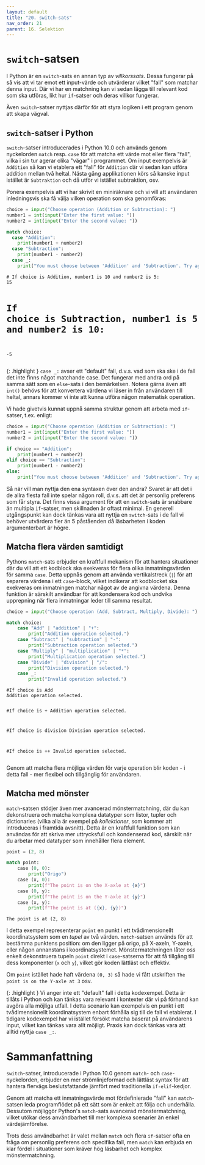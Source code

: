 ```yaml
---
layout: default
title: "20. switch-sats"
nav_order: 21
parent: 16. Selektion
---
```


# `switch`-satsen
I Python är en `switch`-sats en annan typ av _villkorssats_. Dessa fungerar på så vis att vi tar emot ett input-värde och utvärderar vilket "fall" som matchar denna input. Där vi har en matchning kan vi sedan lägga till relevant kod som ska utföras, likt hur `if`-satser och deras villkor fungerar.

Även `switch`-satser nyttjas därför för att styra logiken i ett program genom att skapa vägval.

## `switch`-satser i Python
`switch`-satser introducerades i Python 10.0 och används genom nyckelorden `match` resp. `case` för att matcha ett värde mot eller flera "fall", vilka i sin tur agerar olika "vägar" i programmet. Om input exempelvis är `Addition` så kan vi etablera ett "fall" för `Addition` där vi sedan kan utföra addition mellan två heltal. Nästa gång applikationen körs så kanske input istället är `Subtraktion` och då utför vi istället subtraktion, osv.

Ponera exempelvis att vi har skrivit en miniräknare och vi vill att användaren inledningsvis ska få välja vilken operation som ska genomföras:
```python
choice = input("Choose operation (Addition or Subtraction): ")
number1 = int(input("Enter the first value: "))
number2 = int(input("Enter the second value: "))

match choice:
  case "Addition":
    print(number1 + number2)
  case "Subtraction":
    print(number1 - number2)
  case _:
    print("You must choose between 'Addition' and 'Subtraction'. Try again!")
```
<div class="code-example" markdown="1">
<pre><code># If choice is Addition, number1 is 10 and number2 is 5:
15

# If choice is Subtraction, number1 is 5 and number2 is 10:
-5</code></pre>
</div>

{: .highlight }
`case _:` avser ett "default" fall, d.v.s. vad som ska ske i de fall det inte finns något matchande case. Det fungerar med andra ord på samma sätt som en `else`-sats i den bemärkelsen. Notera gärna även att `int()` behövs för att konvertera värdena vi läser in från användaren till heltal, annars kommer vi inte att kunna utföra någon matematisk operation.

Vi hade givetvis kunnat uppnå samma struktur genom att arbeta med `if`-satser, t.ex. enligt:
```python
choice = input("Choose operation (Addition or Subtraction): ")
number1 = int(input("Enter the first value: "))
number2 = int(input("Enter the second value: "))

if choice == "Addition":
    print(number1 + number2)
elif choice == "Subtraction":
    print(number1 - number2)
else:
    print("You must choose between 'Addition' and 'Subtraction'. Try again!")
```

Så när vill man nyttja den ena syntaxen över den andra? Svaret är att det i de allra flesta fall inte spelar någon roll, d.v.s. att det är personlig preferens som får styra. Det finns vissa argument för att en `switch`-sats är snabbare än multipla `if`-satser, men skillnaden är oftast minimal. En generell utgångspunkt kan dock tänkas vara att nyttja en `switch`-sats i de fall vi behöver utvärdera fler än 5 påståenden då läsbarheten i koden argumenterbart är högre.

## Matcha flera värden samtidigt
Pythons `match`-sats erbjuder en kraftfull mekanism för att hantera situationer där du vill att ett kodblock ska exekveras för flera olika inmatningsvärden för samma `case`. Detta uppnås genom att använda vertikalstreck (`|`) för att separera värdena i ett `case`-block, vilket indikerar att kodblocket ska exekveras om inmatningen matchar något av de angivna värdena. Denna funktion är särskilt användbar för att kondensera kod och undvika upprepning när flera inmatningar leder till samma resultat.
```python
choice = input("Choose operation (Add, Subtract, Multiply, Divide): ")

match choice:
    case "Add" | "addition" | "+":
        print("Addition operation selected.")
    case "Subtract" | "subtraction" | "-":
        print("Subtraction operation selected.")
    case "Multiply" | "multiplication" | "*":
        print("Multiplication operation selected.")
    case "Divide" | "division" | "/":
        print("Division operation selected.")
    case _:
        print("Invalid operation selected.")
```
<div class="code-example" markdown="1">
<pre><code>#If choice is Add
Addition operation selected.

#If choice is +
Addition operation selected.

#If choice is division
Division operation selected.

#If choice is ++
Invalid operation selected.</code></pre>
</div>

Genom att matcha flera möjliga värden för varje operation blir koden - i detta fall - mer flexibel och tillgänglig för användaren.

## Matcha med mönster
`match`-satsen stödjer även mer avancerad mönstermatchning, där du kan dekonstruera och matcha komplexa datatyper som listor, tupler och dictionaries (vilka alla är exempel på _kollektioner_, som kommer att introduceras i framtida avsnitt). Detta är en kraftfull funktion som kan användas för att skriva mer uttrycksfull och kondenserad kod, särskilt när du arbetar med datatyper som innehåller flera element.
```python
point = (2, 8)

match point:
    case (0, 0):
        print("Origo")
    case (x, 0):
        print(f"The point is on the X-axle at {x}")
    case (0, y):
        print(f"The point is on the Y-axle at {y}")
    case (x, y):
        print(f"The point is at ({x}, {y})")
```
<div class="code-example" markdown="1">
<pre><code>The point is at (2, 8)</code></pre>
</div>

I detta exempel representerar `point` en punkt i ett tvådimensionellt koordinatsystem som en _tupel_ av två värden. `match`-satsen används för att bestämma punktens position: om den ligger på origo, på X-axeln, Y-axeln, eller någon annanstans i koordinatsystemet. Mönstermatchningen låter oss enkelt dekonstruera tupeln `point` direkt i `case`-satserna för att få tillgång till dess komponenter (`x` och `y`), vilket gör koden lättläst och effektiv.

Om `point` istället hade haft värdena `(0, 3)` så hade vi fått utskriften `The point is on the Y-axle at 3` osv.

{: .highlight }
Vi anger inte ett "default" fall i detta kodexempel. Detta är tillåts i Python och kan tänkas vara relevant i kontexter där vi på förhand kan avgöra alla möjliga utfall. I detta scenario kan exempelvis en punkt i ett tvådimensionellt koordinatsystem enbart förhålla sig till de fall vi etablerat. I tidigare kodexempel har vi istället försökt matcha baserat på användarens input, vilket kan tänkas vara allt möjligt. Praxis kan dock tänkas vara att alltid nyttja `case _:`.

# Sammanfattning
`switch`-satser, introducerade i Python 10.0 genom `match`- och `case`- nyckelorden, erbjuder en mer strömlinjeformad och lättläst syntax för att hantera flervägs beslutsfattande jämfört med traditionella `if-elif`-kedjor. 

Genom att matcha ett inmatningsvärde mot fördefinierade "fall" kan `match`-satsen leda programflödet på ett sätt som är enkelt att följa och underhålla. Dessutom möjliggör Python's `match`-sats avancerad mönstermatchning, vilket utökar dess användbarhet till mer komplexa scenarier än enkel värdejämförelse. 

Trots dess användbarhet är valet mellan `match` och flera `if`-satser ofta en fråga om personlig preferens och specifika fall, men `match` kan erbjuda en klar fördel i situationer som kräver hög läsbarhet och komplex mönstermatchning.